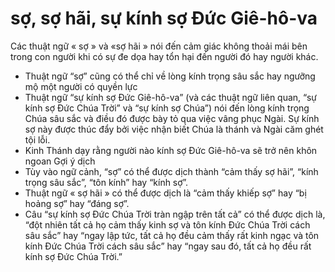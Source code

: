 # sợ, sợ hãi, sự kính sợ Đức Giê-hô-va

Các thuật ngữ « sợ » và  «sợ hãi » nói đến cảm giác không thoải mái bên trong con người khi có sự đe dọa hay tổn hại đến người đó hay người khác.
- Thuật ngữ “sợ” cũng có thể chỉ về lòng kính trọng sâu sắc hay ngưỡng mộ một người có quyền lực
- Thuật ngữ “sự kính sợ Đức Giê-hô-va”  (và các thuật ngữ liên quan, “sự kính sợ Đức Chúa Trời” và “sự kính sợ Chúa”) nói đến lòng kính trọng Chúa sâu sắc và điều đó được bày tỏ qua việc vâng phục Ngài.  Sự kính sợ này được thúc đẩy bởi việc nhận biết Chúa là thánh và Ngài căm ghét tội lỗi.
- Kinh Thánh dạy rằng người nào kính sợ Đức Giê-hô-va sẽ trở nên khôn ngoan
Gợi ý dịch
- Tùy vào ngữ cảnh, “sợ” có thể được dịch thành “cảm thấy sợ hãi”, “kính trọng sâu sắc”, “tôn kính” hay “kính sợ”.
- Thuật ngữ « sợ hãi » có thể được dịch là “cảm thấy khiếp sợ” hay “bị hoảng sợ” hay “đáng sợ”.
- Câu “sự kính sợ Đức Chúa Trời tràn ngập trên tất cả” có thể được dịch là, “đột nhiên tất cả họ cảm thấy kinh sợ và tôn kính Đức Chúa Trời cách sâu sắc” hay “ngay lập tức, tất cả họ đều cảm thấy rất kinh ngạc và tôn kính Đức Chúa Trời cách sâu sắc” hay “ngay sau đó, tất cả họ đều rất kính sợ Đức Chúa Trời.”

